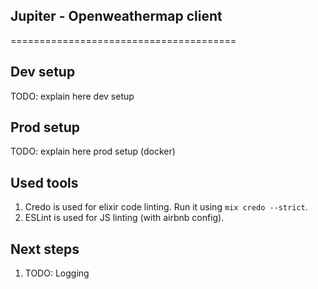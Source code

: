 ## Jupiter - Openweathermap client
=======================================

## Dev setup

TODO: explain here dev setup

## Prod setup

TODO: explain here prod setup (docker)

## Used tools

1. Credo is used for elixir code linting. Run it using `mix credo --strict`.
2. ESLint is used for JS linting (with airbnb config).

## Next steps

1. TODO: Logging
